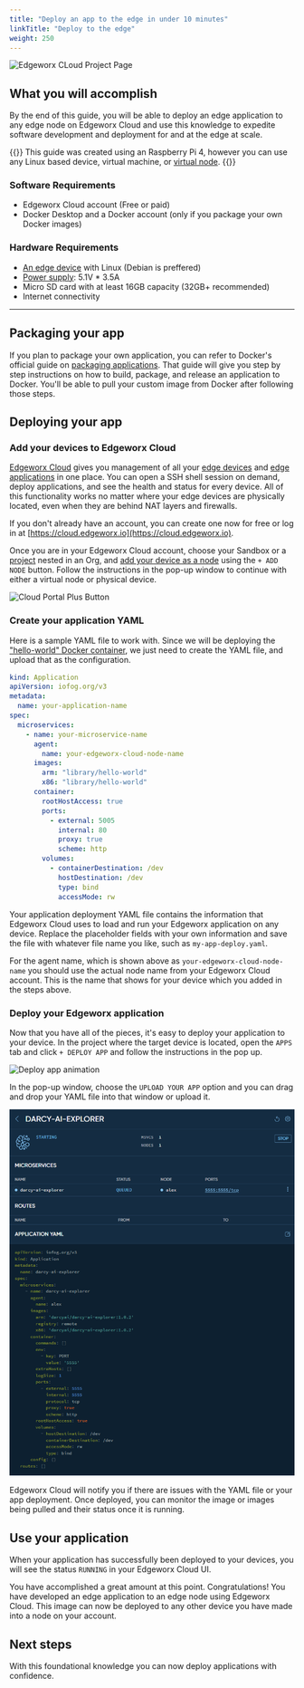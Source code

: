 ```yaml
---
title: "Deploy an app to the edge in under 10 minutes"
linkTitle: "Deploy to the edge"
weight: 250
---
```


![Edgeworx CLoud Project Page](/images/guide4-deploy-cloud.jpg)

## What you will accomplish

By the end of this guide, you will be able to deploy an edge application to any edge node on Edgeworx Cloud and use this knowledge to expedite software development and deployment for and at the edge at scale.

{{<info>}}
This guide was created using an Raspberry Pi 4, however you can use any Linux based device, virtual machine, or [virtual node](/docs/cloud/adding-nodes/virtual-node/).
{{</info>}}

### Software Requirements

- Edgeworx Cloud account (Free or paid)
- Docker Desktop and a Docker account (only if you package your own Docker images)

### Hardware Requirements

- [An edge device](docs/cloud/adding-nodes) with Linux (Debian is preffered)
- [Power supply](docs/cloud/adding-nodes): 5.1V \* 3.5A
- Micro SD card with at least 16GB capacity (32GB+ recommended)
- Internet connectivity

---

## Packaging your app

If you plan to package your own application, you can refer to Docker's official guide on [packaging applications](https://docs.Docker.com/get-started/02_our_app/). That guide will give you step by step instructions on how to build, package, and release an application to Docker. You'll be able to pull your custom image
from Docker after following those steps.

## Deploying your app

### Add your devices to Edgeworx Cloud

[Edgeworx Cloud](/docs/guides/start-portal) gives you management of all your [edge devices](/docs/cloud/adding-nodes) and [edge applications](/docs/more/terminology/#application) in one place.
You can open a SSH shell session on demand, deploy applications, and see the health and status for
every device. All of this functionality works no matter where your edge devices are physically
located, even when they are behind NAT layers and firewalls.

If you don't already have an account, you can create one now for free or log in
at [https://cloud.edgeworx.io](https://cloud.edgeworx.io).

Once you are in your Edgeworx Cloud account, choose your Sandbox or a [project](/docs/more/terminology#project) nested in an Org, and [add your device as a node](/docs/cloud/adding-nodes/add-node.md) using the `+ ADD NODE` button. Follow the instructions in the pop-up window to
continue with either a virtual node or physical device.

![Cloud Portal Plus Button](/images/guides/deploy-node-ui.gif)

### Create your application YAML

Here is a sample YAML file to work with. Since we will be deploying the ["hello-world" Docker container](https://hub.docker.com/_/hello-world),
we just need to create the YAML file, and upload that as the configuration.

```YAML
kind: Application
apiVersion: iofog.org/v3
metadata:
  name: your-application-name
spec:
  microservices:
    - name: your-microservice-name
      agent:
        name: your-edgeworx-cloud-node-name
      images:
        arm: "library/hello-world"
        x86: "library/hello-world"
      container:
        rootHostAccess: true
        ports:
          - external: 5005
            internal: 80
            proxy: true
            scheme: http
        volumes:
          - containerDestination: /dev
            hostDestination: /dev
            type: bind
            accessMode: rw
```

Your application deployment YAML file contains the information that Edgeworx Cloud uses to load and
run your Edgeworx application on any device. Replace the placeholder fields with your own
information and save the file with whatever file name you like, such as `my-app-deploy.yaml`.

For the agent name, which is shown above as `your-edgeworx-cloud-node-name` you should use the actual
node name from your Edgeworx Cloud account. This is the name that shows for your device which you added
in the steps above.

### Deploy your Edgeworx application

Now that you have all of the pieces, it's easy to deploy your application to your device. In the project where the target device is located, open the `APPS` tab and click `+ DEPLOY APP` and follow the instructions in the pop up.

![Deploy app animation](/images/guides/deploy-app-ui.gif)

In the pop-up window, choose the `UPLOAD YOUR APP` option and you can drag and drop your YAML file into that window or upload it.

![Deploy App](/images/deployAnApp.PNG)

Edgeworx Cloud will notify you if there are issues with the YAML file or your app deployment. Once deployed, you can monitor the image or images being pulled and their status once it is running.

## Use your application

When your application has successfully been deployed to your devices, you will see the
status `RUNNING` in your Edgeworx Cloud UI.

You have accomplished a great amount at this point. Congratulations! You have developed an edge
application to an edge node using Edgeworx Cloud. This image can now be deployed to any other device you have made into a node on your account.

## Next steps

With this foundational knowledge you can now deploy applications with confidence.  
